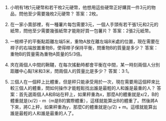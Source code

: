 1. 小明有1枚1元硬幣和若干枚2元硬幣，他想用這些硬幣正好購買一件3元的物品，問他至少需要幾枚2元硬幣？
答案：2枚。

2. 在一家小賣部裡，有一種薯片每包需要3元，一個人手頭有若干張1元和2元的紙幣，問他至少需要幾張紙幣才能剛好買一包薯片？
答案：2張2元紙幣。

3. 一根桿子的平衡點距離左端5米，重物A放在離左端8米處的位置，現在需要在桿子的右端放置重物B，使得桿子保持平衡，問重物B的質量是多少？
答案：重物B的質量需為重物A質量的5/3倍。

4. 夾在兩個人中間的鞦韆，在每次搖動時都會平衡在中間，某一時刻兩個人分別距離中心點1米和3米，問兩個人的質量比是多少？
答案：3:1。

5. 三個人在一個秤上比體重，但是秤只能承受用於一次，現在需要用這個秤來比較三個人的體重，問如何操作才能輕鬆找出誰是最輕的人和誰是最重的人？
答案：首先選兩個人A和B站在秤上，如果秤重為x，那麼A的體重就是x/2，B的體重就是(x/2) - m（m是B的實際體重），這樣就能算出B的體重了。然後將A下來，將C上秤，如果秤重為y，那麼C的體重就是(y/2) + m。這樣就能算出誰是最輕的人和誰是最重的人了。